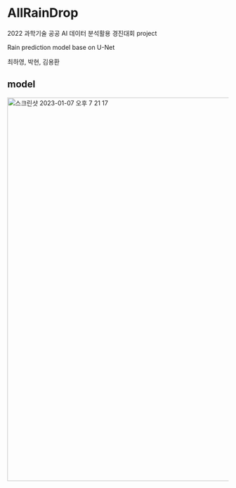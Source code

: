 # AllRainDrop

2022 과학기술 공공 AI 데이터 분석활용 경진대회 project

Rain prediction model base on U-Net

최하영,  박현, 김용환


## model
<img width="874" alt="스크린샷 2023-01-07 오후 7 21 17" src="https://user-images.githubusercontent.com/94563455/211145538-3cc83596-b8f4-4c35-9913-003cd0f187f9.png">
